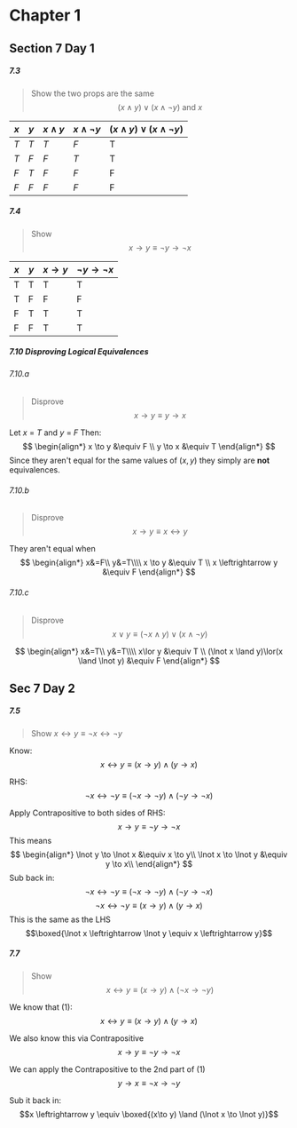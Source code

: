 # Chapter 1
## Section 7 Day 1
##### 7.3
> Show the two props are the same
> $$(x \land y) \lor (x \land \lnot y) \text{ and } x$$

| $x$ | $y$ | $x \land y$ | $x \land \lnot y$ | $(x \land y) \lor (x \land \lnot y)$ |
| --- | --- | ----------- | ----------------- | ------------------------------------ |
| $T$ | $T$ | $T$         | $F$               | T                                    |
| $T$ | $F$ | $F$         | $T$               | T                                    |
| $F$ | $T$ | $F$         | $F$               | F                                    |
| $F$ | $F$ | $F$         | $F$               | F                                    | 

##### 7.4
> Show 
> $$x\to y \equiv \lnot y\to\lnot x$$

| $x$ | $y$ | $x\to y$ | $\lnot y\to\lnot x$ |
| --- | --- | -------- | ------------------- |
| T   | T   | T        | T                   |
| T   | F   | F        | F                   |
| F   | T   | T        | T                   |
| F   | F   | T        | T                   | 

##### 7.10 Disproving Logical Equivalences
###### 7.10.a
> Disprove
> $$x\to y\equiv y\to x$$

Let $x$ = $T$ and $y$ = $F$
Then: 
$$
\begin{align*}
	x \to y &\equiv F \\
	y \to x &\equiv T
\end{align*}
$$
Since they aren't equal for the same values of $(x, y)$ they simply are **not** equivalences.

###### 7.10.b
> Disprove
> $$x\to y\equiv x \leftrightarrow y$$

They aren't equal when 
$$
\begin{align*}
	x&=F\\
	y&=T\\\\
	x \to y &\equiv T \\
	x \leftrightarrow y &\equiv F
\end{align*}
$$

###### 7.10.c
> Disprove
> $$x\lor y\equiv (\lnot x \land y)\lor(x \land \lnot y)$$

$$
\begin{align*}
	x&=T\\
	y&=T\\\\
	x\lor y &\equiv T \\
	(\lnot x \land y)\lor(x \land \lnot y) &\equiv F
\end{align*}
$$

## Sec 7 Day 2
##### 7.5
> Show
> $x \leftrightarrow y \equiv \lnot x \leftrightarrow \lnot y$

Know:
$$x \leftrightarrow y \equiv (x\to y) \land (y \to x)$$

RHS:
$$\lnot x \leftrightarrow \lnot y \equiv (\lnot x\to \lnot y) \land (\lnot y \to \lnot x)$$

Apply Contrapositive to both sides of RHS:
$$x \to y \equiv \lnot y \to \lnot x$$
This means
$$
\begin{align*}
	\lnot y \to \lnot x &\equiv x \to y\\
	\lnot x \to \lnot y &\equiv y \to x\\
\end{align*}
$$
Sub back in:
$$\lnot x \leftrightarrow \lnot y \equiv (\lnot x\to \lnot y) \land (\lnot y \to \lnot x)$$
$$\lnot x \leftrightarrow \lnot y \equiv (x \to y) \land (y \to x)$$
This is the same as the LHS
$$\boxed{\lnot x \leftrightarrow \lnot y \equiv x \leftrightarrow y}$$
##### 7.7
> Show 
> $$x \leftrightarrow y \equiv (x\to y) \land (\lnot x \to \lnot y)$$

We know that $(1)$:
$$x \leftrightarrow y \equiv (x\to y) \land (y \to x)$$

We also know this via Contrapositive
$$x \to y \equiv \lnot y \to \lnot x$$

We can apply the Contrapositive to the 2nd part of $(1)$
$$y \to x \equiv \lnot x \to \lnot y$$

Sub it back in: 
$$x \leftrightarrow y \equiv \boxed{(x\to y) \land (\lnot x \to \lnot y)}$$